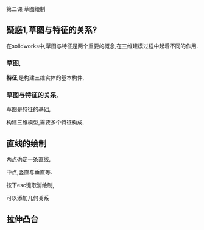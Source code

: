 第二课 草图绘制





## 疑惑1,草图与特征的关系?

在solidworks中,草图与特征是两个重要的概念,在三维建模过程中起着不同的作用.



### 草图,



**特征**,是构建三维实体的基本构件,





### 草图与特征的关系,

草图是特征的基础,



构建三维模型,需要多个特征构成,







## 直线的绘制



两点确定一条直线,



中点,竖直与垂直等.





按下esc键取消绘制,



可以添加几何关系













## 拉伸凸台







